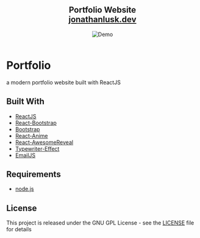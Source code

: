 <h2 align='center'>
    Portfolio Website<br/>
    <a href='http://jonathanlusk.dev/' target='_blank'>jonathanlusk.dev</a>
</h2>
<div align='center'>
    <img alt='Demo' src='https://i.imgur.com/Iby0rMW.png' />
</div>

<br/>

# Portfolio
a modern portfolio website built with ReactJS

## Built With
- [ReactJS](https://reactjs.org/)
- [React-Bootstrap](https://react-bootstrap.github.io/)
- [Bootstrap](https://getbootstrap.com/)
- [React-Anime](https://github.com/jmdisuanco/jm-react-anime#readme)
- [React-AwesomeReveal](https://react-awesome-reveal.morello.dev/)
- [Typewriter-Effect](https://github.com/tameemsafi/typewriterjs#readme)
- [EmailJS](https://www.emailjs.com/)

## Requirements
* [node.js](https://nodejs.org/)

## License
This project is released under the GNU GPL License - see the [LICENSE](LICENSE) file for details
